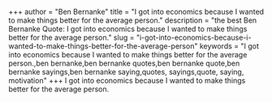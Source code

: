 +++
author = "Ben Bernanke"
title = "I got into economics because I wanted to make things better for the average person."
description = "the best Ben Bernanke Quote: I got into economics because I wanted to make things better for the average person."
slug = "i-got-into-economics-because-i-wanted-to-make-things-better-for-the-average-person"
keywords = "I got into economics because I wanted to make things better for the average person.,ben bernanke,ben bernanke quotes,ben bernanke quote,ben bernanke sayings,ben bernanke saying,quotes, sayings,quote, saying, motivation"
+++
I got into economics because I wanted to make things better for the average person.
